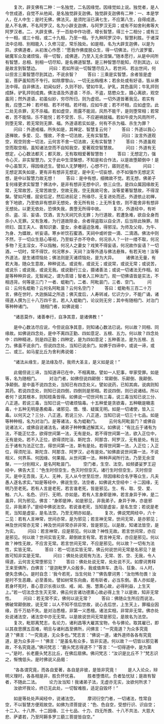 <!-- { "loadSidebar": true } -->
　　复次，辟支佛有二种：一名独觉，二名因缘觉。因缘觉如上说。独觉者，是人今世成道，自觉不从他闻，是名独觉辟支迦佛。独觉辟支迦佛有二种：一、本是学人，在人中生；是时无佛，佛法灭。是须陀洹已满七生，不应第八生，自得成道。是人不名佛，不名阿罗汉，名为小辟支迦佛，与阿罗汉无异；或有不如舍利弗等大阿罗汉者。二、大辟支佛，于一百劫中作功德，增长智慧，得三十二相分；或有三十一相，或三十相，或二十九相，乃至一相。于九种阿罗汉中，智慧利胜。于诸深法中总相、别相能入；久修习定，常乐独处。如是相，名为大辟支迦佛，以是为异。求佛道者，从初发心作愿：“愿我作佛度脱众生，得一切佛法，行六波罗蜜，破魔军众及诸烦恼，得一切智，成佛道，乃至入无余涅槃。”随本愿行，从是中间所有智慧，总相、别相一切尽知，是名佛道智慧。是三种智慧尽能知，尽到其边，以是故言到智慧边。
　　问曰：若如所说一切智慧尽应入，若世间、若出世间，何以但言三乘智慧尽到其边，不说余智？
　　答曰：三乘是实智慧，余者皆是虚妄，菩萨虽知而不专行。如除摩黎山，一切无出栴檀木；若余处或有好语，皆从佛法中得。自非佛法，初闻似好，久则不妙。譬如牛乳、驴乳，其色虽同；牛乳抨则成酥，驴乳抨则成粪。佛法语及外道语：不杀、不盗，慈愍众生，摄心离欲，观空虽同；然外道语，初虽似妙，穷尽所归，则为虚诳。一切外道皆著我见。若实有我，应堕二种：若坏相、若不坏相。若坏相，应如牛皮；若不坏相，应如虚空。此二处无杀罪，无不杀福。若如虚空，雨露不能润，风热不能干，是则堕常相；若常者，苦不能恼，乐不能悦；若不受苦、乐，不应避祸就福。若如牛皮为风雨所坏，则堕无常，若无常则无罪、福。外道语若实如是，何有不杀为福、杀生为罪？
　　问曰：外道戒福，所失如是，其禅定、智慧复云何？
　　答曰：外道以我心逐禅故，多爱、见、慢故，不舍一切法故，无有实智慧。
　　问曰：汝言外道观空，观空则舍一切法，云何言不舍一切法故，无有实智慧？
　　答曰：外道虽观空而取空相，虽知诸法空而不自知我空，爱著观空智慧故。
　　问曰：外道有无想定，心心数法都灭；都灭故，无有取相爱著智慧咎！
　　答曰：无想定力，强令心灭，非实智慧力。又于此中生涅槃想，不知是和合作法，以是故堕颠倒中！是中心虽暂灭，得因缘还生。譬如人无梦睡时，心想不行，寤则还有。
　　问曰：无想定其失如是，更有非有想非无想定，是中无一切妄想，亦不如强作无想定灭想，是中以智慧力故无想！
　　答曰：是中有想，细微故不觉。若无想，佛弟子复何缘更求实智慧？佛法中，是非有想非无想中识，依三众住。是四众属因缘故无常，无常故苦，无常苦故空，空故无我，空无我故可舍。汝等爱著智慧故，不得涅槃。譬如尺蠖，屈安后足，然后进前足；所缘尽，无复进处而还。外道依止初禅，舍下地欲，乃至依非有想非无想处，舍无所有处；上无所复依，则不能舍非有想非无想处。以更无依处，恐惧失我，畏堕无所得中故。
　　复次，外道经中，有听杀、盗、淫、妄语、饮酒，言为天祠咒杀无罪；为行道故，若遭急难，欲自全身而杀小人无罪。又有急难，为行道故除金，余者得盗取以自全济，后当除此殃罪。除师妇、国王夫人、善知识妻、童女，余者逼迫急难，得邪淫。为师及父母，为牛、为身、为媒故，听妄语。寒乡听饮石蜜酒，天祠中或听尝一滴、二滴酒。佛法中则不然，于一切众生慈心等视，乃至蚁子亦不夺命，何况杀人？一针一缕不取，何况多物？无主淫女，不以指触，何况人之妻女？戏笑不得妄语，何况故作妄语？一切酒，一切时，常不得饮，何况寒乡、天祠？汝等外道与佛法悬殊，有若天地！汝等外道法，是生诸烦恼处；佛法则是灭诸烦恼处，是为大异。
　　诸佛法无量，有若大海，随众生意故，种种说法。或说有，或说无；或说常，或说无常；或说苦，或说乐；或说我，或说无我。或说勤行三业，摄诸善法；或说一切诸法无作相。如是等种种异说，无智闻之，谓为乖错；智者入三种法门，观一切佛语皆是实法，不相违背。何等是三门？一者、蜫勒门，二者、阿毗昙门，三者、空门。
　　问曰：云何名蜫勒？云何名阿毗昙？云何名空门？
　　答曰：蜫勒有三百二十万言，佛在世时，大迦旃延之所造；佛灭度后，人寿转减，忆识力少，不能广诵，诸得道人撰为三十八万四千言。若人入蜫勒门，论议则无穷；其中有随相门、对治门等种种诸门。
　　随相门者，如佛说偈：

　　“诸恶莫作，诸善奉行，自净其意，是诸佛教！”

　　是中心数法尽应说，今但说自净其意，则知诸心数法已说。何以故？同相、同缘故。如佛说四念处，是中不离四正勤、四如意足、五根、五力。何以故？四念处中：四种精进，则是四正勤；四种定，是为四如意足；五种善法，是为五根、五力。佛虽不说余门，但说四念处，当知已说余门。如佛于四谛中，或说一谛，或二、或三。如马星比丘为舍利弗说偈：

　　“诸法从缘生，是法缘及尽，我师大圣主，是义如是说！”

　　此偈但说三谛，当知道谛已在中，不相离故。譬如一人犯事，举家受罪。如是等，名为随相门。
　　对治门者，如佛但说四颠倒：常颠倒、乐颠倒、我颠倒、净颠倒。是中虽不说四念处，当知已有四念处义。譬如说药，已知其病，说病则知其药。若说四念处，则知已说四倒，四倒则是邪相。若说四倒，则已说诸结。所以者何？说其根本，则知枝条皆得。如佛说一切世间有三毒，说三毒当知已说三分、八正道。若说三毒，当知已说一切诸烦恼毒。十五种爱是贪欲毒，五种瞋是瞋恚毒，十五种无明是愚痴毒，诸邪见、憍、慢、疑属无明。如是一切诸使，皆入三毒。以何灭之？三分、八正道。若说三分、八正道，当知已说一切三十七品。如是等种种相，名为对治门。是等诸法，名为蜫勒门。
　　云何名阿毗昙门？或佛自说诸法义，或佛自说诸法名，诸弟子种种集述解其义。如佛说：“有比丘于诸有为法，不能正忆念，欲得世间第一法，无有是处。若不得世间第一法，欲入正位中，无有是处。若不入正位，欲得须陀洹、斯陀含、阿那含、阿罗汉，无有是处。有比丘于诸有为法正忆念，得世间第一法，斯有是处。若得世间第一法，入正位；入正位，得须陀洹、斯陀含、阿那含、阿罗汉，必有是处。”如佛直说世间第一法，不说相义、何界系、何因缘、何果报。从世间第一法，种种声闻所行法，乃至无余涅槃，一一分别相义，是名阿毗昙门。
　　空门者，生空、法空。如频婆娑罗王迎经中，佛告大王：“色生时但空生，色灭时但空灭。诸行生时但空生，灭时但空灭。是中无吾我，无人、无神，无人从今世至后世，除因缘和合名字等众生，凡夫愚人逐名求实。”如是等经中，佛说生空。法空者，如佛说大空经中：十二因缘，无明乃至老死。若有人言是老死，若言谁老死，皆是邪见。生、有、取、受、爱、触、六入、名色、识行、无明，亦如是。若有人言身即是神，若言身异于神，是二虽异，同为邪见。佛言：“身即是神，如是邪见，非我弟子。身异于神，亦是邪见，非我弟子。”是经中佛说法空。若说谁老死，当知是虚妄，是名生空；若说是老死，当知是虚妄，是名法空。乃至无明亦如是。
　　复次，佛说梵网经中，六十二见：若有人言神常，世间亦常，是为邪见；若言神无常，世间无常，是亦邪见；神及世间常亦无常；神及世间非常亦非非常，皆是邪见。以是故，知诸法皆空，是为实。
　　问曰：若言神常，应是邪见。何以故？神性无故。若言世间常，亦应是邪见。何以故？世间实皆无常，颠倒故言有常。若言神无常，亦应是邪见。何以故？神性无故，不应言无常。若言世间无常，不应是邪见。何以故？一切有为法性，实皆无常。
　　答曰：若一切法实皆无常，佛云何说世间无常是名邪见？是故可知非实是无常。
　　问曰：佛处处说观有为法，无常、苦、空、无我，令人得道，云何言无常堕邪见？
　　答曰：佛处处说无常，处处说不灭。如摩诃男释王来至佛所，白佛言：“是迦毗罗人众殷多，我或值奔车、逸马、狂象、斗人时，便失念佛心。是时自念：‘我今若死，当生何处？’”佛告摩诃男：“汝勿怖勿畏！汝是时不生恶趣，必至善处。譬如树常东向曲，若有斫者，必当东倒。善人亦如是，若身坏死时，善心意识长夜以信、戒、闻、施、慧熏心故，必得利益，上生天上。”若一切法念念生灭无常，佛云何言诸功德熏心故必得上生？以是故，知非无常性。
　　问曰：若无常不实，佛何以说无常？
　　答曰：佛随众生所应而说法，佛破常颠倒故，说无常；以人不知不信后世故，说心去后世，上生天上，罪福业因缘，百千万劫不失。是对治悉檀，非第一义悉檀。诸法实相，非常非无常。佛亦处处说诸法空，诸法空中亦无无常。以是故说世间无常是邪见，是故名为法空。
　　复次，毗耶离梵志，名论力，诸利昌等大雇其宝物，令与佛论。取其雇已，即以其夜思撰五百难，明旦与诸利昌至佛所，问佛言：“一究竟道？为众多究竟道？”佛言：“一究竟道，无众多也。”梵志言：“佛说一道，诸外道师各各有究竟道，是为众多非一！”佛言：“是虽名有众多，皆非实道。何以故？一切皆以邪见著故，不名究竟道。”佛问梵志：“鹿头梵志得道不？”答言：“一切得道中，是为第一。”是时，长老鹿头梵志比丘，在佛后扇佛。佛问梵志：“汝识是比丘不？”梵志识之，惭愧低头。是时佛说义品偈：

　　“各各谓究竟，而各自爱著，各自是非彼，是皆非究竟！
　　是人入论众，辩明义理时，各各相是非，胜负怀忧喜。
　　胜者堕憍坑，负者坠忧狱；是故有智者，不随此二法。
　　论力汝当知！我诸弟子法，无虚亦无实，汝欲何所求？
　　汝欲坏我论，终已无此处，一切智难胜，适足自毁坏！”

　　如是等处处声闻经中，说诸法空。
　　摩诃衍空门者，一切诸法，性常自空，不以智慧方便观故空。如佛为须菩提说：“色、色自空，受想行识、识自空；十二入、十八界、十二因缘、三十七品、十力、四无所畏、十八不共法、大慈大悲、萨婆若，乃至阿耨多罗三藐三菩提皆自空。”

